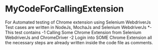 # MyCodeForCallingExtension
For Automated testing of Chrome extension using Selenium WebdriverJs
Test cases are written in NodeJs, MochaJs and Selenium WebdriverJs
*- This test contains 
 -1 Calling Some Chrome Extension from Selenium WebdriverJs and ChromeDriver
 -2 Login into SOME Chrome Extension
 all the necessary steps are already written inside the code file as comments.
